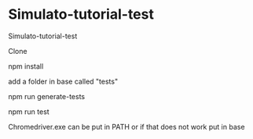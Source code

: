 # Simulato-tutorial-test
Simulato-tutorial-test


Clone

npm install

add a folder in base called "tests"

npm run generate-tests

npm run test

Chromedriver.exe can be put in PATH or if that does not work put in base 
